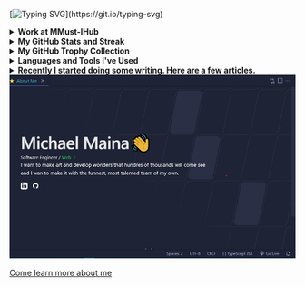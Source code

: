 [![Typing SVG](https://readme-typing-svg.demolab.com?font=Permanent+Marker&pause=1000&color=2BF715FF&center=true&vCenter=true&width=446&lines=Hello+%F0%9F%91%8B;I'm+Michael+Maina;I+currently+work+at+MMMUST-Ihub;And+I+love+coffee...)](https://git.io/typing-svg)

<details><summary><b>Work at MMust-IHub</b></summary>

I am a student at mmust and also the current [MMUST-Ihub](https://mmust-ihub.vercel.app) Development Lead. I major in frontend and mobile development. I use react, nextJs for web development and React native for mobile development

</details>

<details><summary><b>My GitHub Stats and Streak</b></summary>

<p align="center"><img src="https://github-readme-stats.vercel.app/api?username=Muchael123&show_icons=true&count_private=true&hide=issues,contribs&theme=react" alt="GitHub stats" /></p>

<p align="center"><img src="https://streak-stats.demolab.com?user=Muchael123&theme=react&border_radius=5&date_format=M%20j%5B%2C%20Y%5D&currStreakNum=DD0000" alt="Muchael123's GitHub streak stats" /></p>

<!-- <p align="center"><img src="https://github-readme-stats-flax-seven-13.vercel.app?user=Muchael123&theme=react&border_radius=5&fire=FF0000&ring=FF0000&currStreakNum=FF0000" alt="Muchael123's GitHub streak stats" /></p> -->

<!-- <p align="center"><img src="https://github-readme-streak-stats.herokuapp.com?user=Muchael123=react&border_radius=5&fire=FF0000&ring=FF0000&currStreakNum=FF0000" alt="Muchael123's GitHub streak stats" /></p> -->

</details>

<details><summary><b>My GitHub Trophy Collection</b></summary>

<p align="center">
<img alig src="https://github-profile-trophy.vercel.app/?username=Muchael123&margin-w=8&column=4&title=MultipleLang,Organizations,Repositories,Commits,Followers,PullRequest,Stars,Issues&theme=darkhub&no-frame=true" alt="github trophies" />
</p>

</details>

<details><summary><b>Languages and Tools I've Used</b></summary>
<br>
<p align="center">
  <img src="https://skillicons.dev/icons?i=html,css,js,react,nextjs,bootstrap,tailwind,mongodb,supabase,nodejs,prisma,jest,bitbucket,docker,prometheus,androidstudio,git,github,azure,vercel,emacs,figma,gcp,githubactions,gradle,graphql,vscode&perline=7&theme=dark" />
</p>
<br><br>

</details>

<details><summary><b>Recently I started doing some writing. Here are a few articles.</b></summary>

<!-- BLOG-POST-LIST:START -->
 [Introduction to nodejs!](https://installing-node-js.hashnode.dev/introduction-to-nodejs)

</details>


<a href="https://michael-maina.me/#about-me">
  <img
    alt="I want to make art and develop wonders that hundres of thousands will come see, \n and I wan to make it with the funnest, most talented team of my own" width="750"
    src="https://github.com/Muchael123/Muchael123/blob/main/Maich.jpeg"
  />
</a>

[Come learn more about me](https://michael-maina.me/#about-me)
